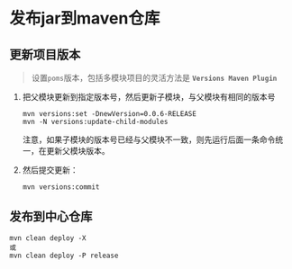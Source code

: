 
# 发布jar到maven仓库

## 更新项目版本

> 设置`poms`版本，包括多模块项目的灵活方法是 **`Versions Maven Plugin`**

1. 把父模块更新到指定版本号，然后更新子模块，与父模块有相同的版本号

    ```
    mvn versions:set -DnewVersion=0.0.6-RELEASE
    mvn -N versions:update-child-modules  
    ```

    注意，如果子模块的版本号已经与父模块不一致，则先运行后面一条命令统一，在更新父模块版本。


2. 然后提交更新：
    ```
    mvn versions:commit
    ```
    
## 发布到中心仓库

```
mvn clean deploy -X
或
mvn clean deploy -P release
```